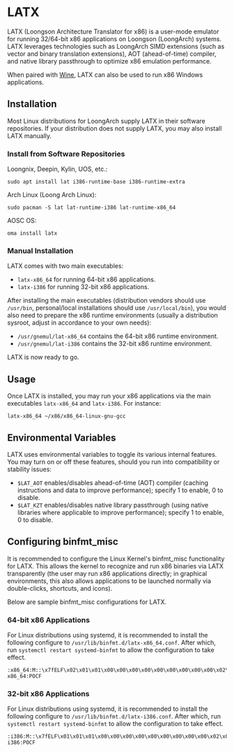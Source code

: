 LATX
===

LATX (Loongson Architecture Translator for x86) is a user-mode emulator for running 32/64-bit x86 applications on Loongson (LoongArch) systems. LATX leverages technologies such as LoongArch SIMD extensions (such as vector and binary translation extensions), AOT (ahead-of-time) compiler, and native library passthrough to optimize x86 emulation performance.

When paired with [Wine](https://winehq.org), LATX can also be used to run x86 Windows applications.

Installation
---

Most Linux distributions for LoongArch supply LATX in their software repositories. If your distribution does not supply LATX, you may also install LATX manually.

### Install from Software Repositories

Loongnix, Deepin, Kylin, UOS, etc.:

```
sudo apt install lat i386-runtime-base i386-runtime-extra
```

Arch Linux (Loong Arch Linux):

```
sudo pacman -S lat lat-runtime-i386 lat-runtime-x86_64
```

AOSC OS:

```
oma install latx
```

### Manual Installation

LATX comes with two main executables:

- `latx-x86_64` for running 64-bit x86 applications.
- `latx-i386` for running 32-bit x86 applications.

After installing the main executables (distribution vendors should use `/usr/bin`, personal/local installations should use `/usr/local/bin`), you would also need to prepare the x86 runtime environments (usually a distribution sysroot, adjust in accordance to your own needs):

- `/usr/gnemul/lat-x86_64` contains the 64-bit x86 runtime environment.
- `/usr/gnemul/lat-i386` contains the 32-bit x86 runtime environment.

LATX is now ready to go.

Usage
---

Once LATX is installed, you may run your x86 applications via the main executables `latx-x86_64` and `latx-i386`. For instance:

```
latx-x86_64 ~/x86/x86_64-linux-gnu-gcc
```

Environmental Variables
---

LATX uses environmental variables to toggle its various internal features. You may turn on or off these features, should you run into compatibility or stability issues:

- `$LAT_AOT` enables/disables ahead-of-time (AOT) compiler (caching instructions and data to improve performance); specify 1 to enable, 0 to disable.
- `$LAT_KZT` enables/disables native library passthrough (using native libraries where applicable to improve performance); specify 1 to enable, 0 to disable.

Configuring binfmt_misc
---

It is recommended to configure the Linux Kernel's binfmt_misc functionality for LATX. This allows the kernel to recognize and run x86 binaries via LATX transparently (the user may run x86 applications directly; in graphical environments, this also allows applications to be launched normally via double-clicks, shortcuts, and icons).

Below are sample binfmt_misc configurations for LATX.

### 64-bit x86 Applications

For Linux distributions using systemd, it is recommended to install the following configure to `/usr/lib/binfmt.d/latx-x86_64.conf`. After which, run `systemctl restart systemd-binfmt` to allow the configuration to take effect.

```
:x86_64:M::\x7fELF\x02\x01\x01\x00\x00\x00\x00\x00\x00\x00\x00\x00\x02\x00\x3e\x00:\xff\xff\xff\xff\xff\xfe\xfe\x00\xff\xff\xff\xff\xff\xff\xff\xff\xfe\xff\xff\xff:/usr/bin/latx-x86_64:POCF
```

### 32-bit x86 Applications

For Linux distributions using systemd, it is recommended to install the following configure to `/usr/lib/binfmt.d/latx-i386.conf`. After which, run `systemctl restart systemd-binfmt` to allow the configuration to take effect.

```
:i386:M::\x7fELF\x01\x01\x01\x00\x00\x00\x00\x00\x00\x00\x00\x00\x02\x00\x03\x00:\xff\xff\xff\xff\xff\xfe\xfe\x00\xff\xff\xff\xff\xff\xff\xff\xff\xfe\xff\xff\xff:/usr/bin/latx-i386:POCF
```
